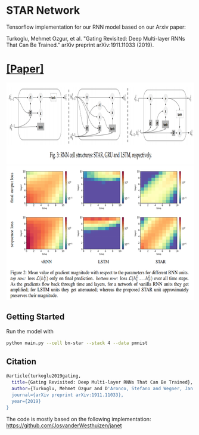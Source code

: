 # STAR Network
Tensorflow  implementation for our RNN model based on our Arxiv paper:

Turkoglu, Mehmet Ozgur, et al. "Gating Revisited: Deep Multi-layer RNNs That Can Be Trained." arXiv preprint arXiv:1911.11033 (2019).

# [[Paper]](https://arxiv.org/abs/1911.11033)


<img src="https://raw.githubusercontent.com/0zgur0/STAR_Network/master/imgs/cells.PNG" width="900" height="220">
<img src="https://raw.githubusercontent.com/0zgur0/STAR_Network/master/imgs/img_grad.PNG" width="600" height="360">

## Getting Started

Run the model with 
```bash
python main.py --cell bn-star --stack 4 --data pmnist
```

## Citation
```bash
@article{turkoglu2019gating,
  title={Gating Revisited: Deep Multi-layer RNNs That Can Be Trained},
  author={Turkoglu, Mehmet Ozgur and D'Aronco, Stefano and Wegner, Jan Dirk and Schindler, Konrad},
  journal={arXiv preprint arXiv:1911.11033},
  year={2019}
}
```

The code is mostly based on the following implementation: https://github.com/JosvanderWesthuizen/janet
